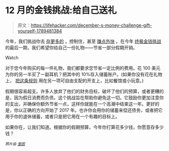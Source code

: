 # 12 月的金钱挑战:给自己送礼

> 原文：<https://lifehacker.com/december-s-money-challenge-gift-yourself-1789481384>

今年，我们挑战你去 [存更多的](http://twocents.lifehacker.com/januarys-money-challenge-no-restaurant-spending-1749975621) ，控制住，甚至 [赚点外快](http://twocents.lifehacker.com/november-s-money-challenge-sell-your-unwanted-stuff-1788424216) 。在今年 [终极金钱挑战](https://lifehacker.com/lifehacker-readers-lets-take-a-money-challenge-togethe-1747419781) 的最后一期，我们希望你给自己一份礼物——节省一部分假期开销。

Watch

对于您今年购买的每一件礼物，我们都要求您节省一定比例的费用。花 100 美元为你的另一半买了一副耳机？把其中的 10%存入储蓄账户。(如果你没有花在礼物上， [把这条规则](http://twocents.lifehacker.com/save-the-same-amount-you-splurge-to-curb-impulse-buying-1746324536#_ga=1.155697979.1268082208.1431441811) 用在另一项可自由支配的开支上，比如餐馆或小玩意。)

假期很容易超支。许多人放弃了他们的财务目标，破坏了他们的预算，或者更糟的是，因为假日消费而负债。这个挑战旨在帮助你避免这一切。它鼓励你更加注意你的支出，并确保你额外节省一点，这样你就能在一个高潮中结束这一年。更好的是，你以正确的方向开始了 2017 年。也许你会用你的储蓄来偿还债务，或者把它用于你的退休储蓄，或者只是把它用在一个有趣的目标上。

如果你在，让我们知道。根据你的假期预算，今年你打算花多少钱，你愿意存多少钱？

*<small>照片由</small>* [*<small>奎因</small>*](https://www.flickr.com/photos/quinnanya/)